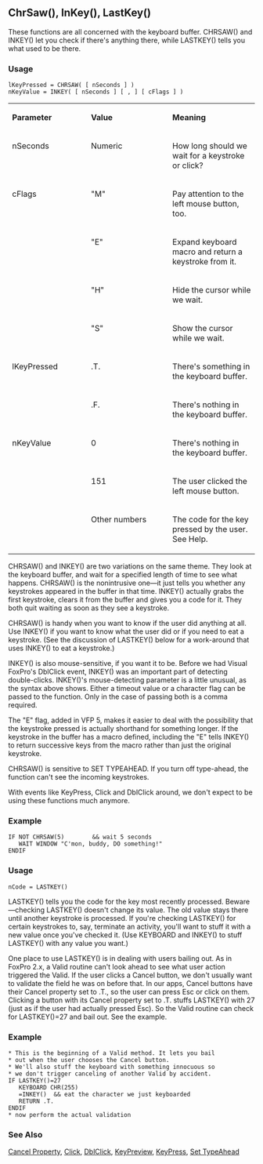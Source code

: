 ## ChrSaw(), InKey(), LastKey()

These functions are all concerned with the keyboard buffer. CHRSAW() and INKEY() let you check if there's anything there, while LASTKEY() tells you what used to be there.

### Usage

```foxpro
lKeyPressed = CHRSAW( [ nSeconds ] )
nKeyValue = INKEY( [ nSeconds ] [ , ] [ cFlags ] )
```
<table>
<tr>
  <td width="32%" valign="top">
  <p><b>Parameter</b></p>
  </td>
  <td width=23% valign=top>
  <p><b>Value</b></p>
  </td>
  <td width=45% valign=top>
  <p><b>Meaning</b></p>
  </td>
 </tr>
<tr>
  <td width="32%" valign="top">
  <p>nSeconds</p>
  </td>
  <td width=23% valign=top>
  <p>Numeric</p>
  </td>
  <td width=45% valign=top>
  <p>How long should we wait for a keystroke or click?</p>
  </td>
 </tr>
<tr>
  <td width=32% rowspan=4 valign=top>
  <p>cFlags</p>
  </td>
  <td width=23% valign=top>
  <p>&quot;M&quot;</p>
  </td>
  <td width=45% valign=top>
  <p>Pay attention to the left mouse button, too.</p>
  </td>
 </tr>
<tr>
  <td width=33% valign=top>
  <p>&quot;E&quot;</p>
  </td>
  <td width=67% valign=top>
  <p>Expand keyboard macro and return a keystroke from it. </p>
  </td>
 </tr>
<tr>
  <td width=33% valign=top>
  <p>&quot;H&quot;</p>
  </td>
  <td width=67% valign=top>
  <p>Hide the cursor while we wait.</p>
  </td>
 </tr>
<tr>
  <td width=33% valign=top>
  <p>&quot;S&quot;</p>
  </td>
  <td width=67% valign=top>
  <p>Show the cursor while we wait.</p>
  </td>
 </tr>
<tr>
  <td width=32% rowspan=2 valign=top>
  <p>lKeyPressed</p>
  </td>
  <td width=23% valign=top>
  <p>.T.</p>
  </td>
  <td width=45% valign=top>
  <p>There's something in the keyboard buffer.</p>
  </td>
 </tr>
<tr>
  <td width=33% valign=top>
  <p>.F.</p>
  </td>
  <td width=67% valign=top>
  <p>There's nothing in the keyboard buffer.</p>
  </td>
 </tr>
<tr>
  <td width=32% rowspan=3 valign=top>
  <p>nKeyValue</p>
  </td>
  <td width=23% valign=top>
  <p>0</p>
  </td>
  <td width=45% valign=top>
  <p>There's nothing in the keyboard buffer.</p>
  </td>
 </tr>
<tr>
  <td width=33% valign=top>
  <p>151</p>
  </td>
  <td width=67% valign=top>
  <p>The user clicked the left mouse button.</p>
  </td>
 </tr>
<tr>
  <td width=33% valign=top>
  <p>Other numbers</p>
  </td>
  <td width=67% valign=top>
  <p>The code for the key pressed by the user. See Help.</p>
  </td>
 </tr>
</table>

CHRSAW() and INKEY() are two variations on the same theme. They look at the keyboard buffer, and wait for a specified length of time to see what happens. CHRSAW() is the nonintrusive one&mdash;it just tells you whether any keystrokes appeared in the buffer in that time. INKEY() actually grabs the first keystroke, clears it from the buffer and gives you a code for it. They both quit waiting as soon as they see a keystroke.

CHRSAW() is handy when you want to know if the user did anything at all. Use INKEY() if you want to know what the user did or if you need to eat a keystroke. (See the discussion of LASTKEY() below for a work-around that uses INKEY() to eat a keystroke.)

INKEY() is also mouse-sensitive, if you want it to be. Before we had Visual FoxPro's DblClick event, INKEY() was an important part of detecting double-clicks. INKEY()'s mouse-detecting parameter is a little unusual, as the syntax above shows. Either a timeout value or a character flag can be passed to the function. Only in the case of passing both is a comma required.

The "E" flag, added in VFP 5, makes it easier to deal with the possibility that the keystroke pressed is actually shorthand for something longer. If the keystroke in the buffer has a macro defined, including the "E" tells INKEY() to return successive keys from the macro rather than just the original keystroke.

CHRSAW() is sensitive to SET TYPEAHEAD. If you turn off type-ahead, the function can't see the incoming keystrokes.

With events like KeyPress, Click and DblClick around, we don't expect to be using these functions much anymore.

### Example

```foxpro
IF NOT CHRSAW(5)        && wait 5 seconds
   WAIT WINDOW "C'mon, buddy, DO something!"
ENDIF
```
### Usage

```foxpro
nCode = LASTKEY()
```

LASTKEY() tells you the code for the key most recently processed. Beware&mdash;checking LASTKEY() doesn't change its value. The old value stays there until another keystroke is processed. If you're checking LASTKEY() for certain keystrokes to, say, terminate an activity, you'll want to stuff it with a new value once you've checked it. (Use KEYBOARD and INKEY() to stuff LASTKEY() with any value you want.)

One place to use LASTKEY() is in dealing with users bailing out. As in FoxPro 2.x, a Valid routine can't look ahead to see what user action triggered the Valid. If the user clicks a Cancel button, we don't usually want to validate the field he was on before that. In our apps, Cancel buttons have their Cancel property set to .T., so the user can press Esc or click on them. Clicking a button with its Cancel property set to .T. stuffs LASTKEY() with 27 (just as if the user had actually pressed Esc). So the Valid routine can check for LASTKEY()=27 and bail out. See the example.

### Example

```foxpro
* This is the beginning of a Valid method. It lets you bail
* out when the user chooses the Cancel button.
* We'll also stuff the keyboard with something innocuous so
* we don't trigger canceling of another Valid by accident.
IF LASTKEY()=27
   KEYBOARD CHR(255)
   =INKEY()  && eat the character we just keyboarded
   RETURN .T.
ENDIF
* now perform the actual validation
```
### See Also

[Cancel Property](s4g444.md), [Click](s4g341.md), [DblClick](s4g341.md), [KeyPreview](s4g374.md), [KeyPress](s4g374.md), [Set TypeAhead](s4g143.md)